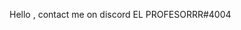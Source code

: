 Hello , contact me on discord
EL PROFESORRR#4004

<!---
ELPROFESORRRR/ELPROFESORRRR is a ✨ special ✨ repository because its `README.md` (this file) appears on your GitHub profile.
You can click the Preview link to take a look at your changes.
--->
